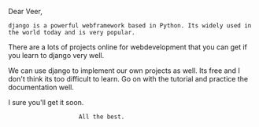Dear Veer,

	django is a powerful webframework based in Python. Its widely used in the world today and is very popular.
There are a lots of projects online for webdevelopment that you can get if you learn to django very well.

We can use django to implement our own projects as well. Its free and I don't think its too difficult to learn. Go on with the tutorial and practice the documentation well.

I sure you'll get it soon.

						All the best.
